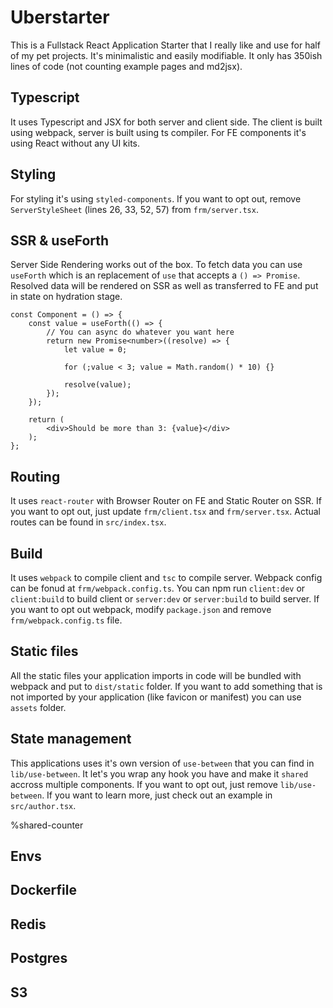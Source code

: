 # Uberstarter

This is a Fullstack React Application Starter that I really like and use for half of my pet projects. It's minimalistic and easily modifiable. It only has 350ish lines of code (not counting example pages and md2jsx).

## Typescript

It uses Typescript and JSX for both server and client side. The client is built using webpack, server is built using ts compiler. For FE components it's using React without any UI kits.

## Styling

For styling it's using `styled-components`. If you want to opt out, remove `ServerStyleSheet` (lines 26, 33, 52, 57) from `frm/server.tsx`.

## SSR & useForth

Server Side Rendering works out of the box. To fetch data you can use `useForth` which is an replacement of `use` that accepts a `() => Promise`. Resolved data will be rendered on SSR as well as transferred to FE and put in state on hydration stage.

```
const Component = () => {
    const value = useForth(() => {
        // You can async do whatever you want here
        return new Promise<number>((resolve) => {
            let value = 0;

            for (;value < 3; value = Math.random() * 10) {}

            resolve(value);
        });
    });

    return (
        <div>Should be more than 3: {value}</div>
    );
};
```

## Routing

It uses `react-router` with Browser Router on FE and Static Router on SSR. If you want to opt out, just update `frm/client.tsx` and `frm/server.tsx`. Actual routes can be found in `src/index.tsx`.

## Build

It uses `webpack` to compile client and `tsc` to compile server. Webpack config can be fonud at `frm/webpack.config.ts`. You can npm run `client:dev` or `client:build` to build client or `server:dev` or `server:build` to build server. If you want to opt out webpack, modify `package.json` and remove `frm/webpack.config.ts` file.

## Static files

All the static files your application imports in code will be bundled with webpack and put to `dist/static` folder. If you want to add something that is not imported by your application (like favicon or manifest) you can use `assets` folder.

## State management

This applications uses it's own version of `use-between` that you can find in `lib/use-between`. It let's you wrap any hook you have and make it `shared` accross multiple components. If you want to opt out, just remove `lib/use-between`. If you want to learn more, just check out an example in `src/author.tsx`.

%shared-counter

## Envs

## Dockerfile

## Redis

## Postgres

## S3
